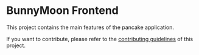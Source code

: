 # BunnyMoon Frontend


This project contains the main features of the pancake application.

If you want to contribute, please refer to the [contributing guidelines](./CONTRIBUTING.md) of this project.
